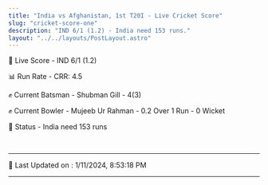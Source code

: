 ```yaml
---
title: "India vs Afghanistan, 1st T20I - Live Cricket Score"
slug: "cricket-score-one"
description: "IND 6/1 (1.2) - India need 153 runs."
layout: "../../layouts/PostLayout.astro"
---
```


🔴 Live Score - IND 6/1 (1.2)  

📊 Run Rate - CRR: 4.5  

✊ Current Batsman - Shubman Gill - 4(3)  

✊ Current Bowler - Mujeeb Ur Rahman - 0.2 Over 1 Run - 0 Wicket  

📑 Status - India need 153 runs

<br />

***

📝 Last Updated on : 1/11/2024, 8:53:18 PM

***

